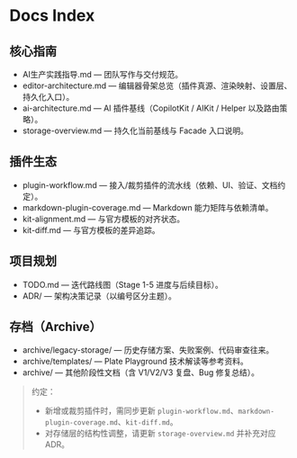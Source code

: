﻿# Docs Index

## 核心指南
- AI生产实践指导.md — 团队写作与交付规范。
- editor-architecture.md — 编辑器骨架总览（插件真源、渲染映射、设置层、持久化入口）。
- ai-architecture.md — AI 插件基线（CopilotKit / AIKit / Helper 以及路由策略）。
- storage-overview.md — 持久化当前基线与 Facade 入口说明。

## 插件生态
- plugin-workflow.md — 接入/裁剪插件的流水线（依赖、UI、验证、文档约定）。
- markdown-plugin-coverage.md — Markdown 能力矩阵与依赖清单。
- kit-alignment.md — 与官方模板的对齐状态。
- kit-diff.md — 与官方模板的差异追踪。

## 项目规划
- TODO.md — 迭代路线图（Stage 1-5 进度与后续目标）。
- ADR/ — 架构决策记录（以编号区分主题）。

## 存档（Archive）
- archive/legacy-storage/ — 历史存储方案、失败案例、代码审查往来。
- archive/templates/ — Plate Playground 技术解读等参考资料。
- archive/ — 其他阶段性文档（含 V1/V2/V3 复盘、Bug 修复总结）。

> 约定：
> - 新增或裁剪插件时，需同步更新 `plugin-workflow.md`、`markdown-plugin-coverage.md`、`kit-diff.md`。
> - 对存储层的结构性调整，请更新 `storage-overview.md` 并补充对应 ADR。
